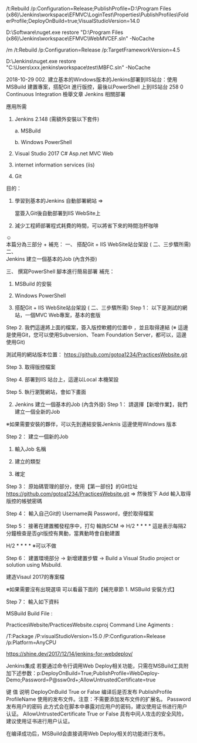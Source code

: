 /t:Rebuild 
/p:Configuration=Release;PublishProfile=D:\\Program Files (x86)\\Jenkins\\workspace\\EFMVC\\LoginTest\\Properties\\PublishProfiles\\FolderProfile;DeployOnBuild=true;VisualStudioVersion=14.0  





D:\Software\nuget.exe restore "D:\Program Files (x86)\Jenkins\workspace\EFMVC\WebMVCEF.sln" -NoCache




/m /t:Rebuild /p:Configuration=Release /p:TargetFrameworkVersion=4.5

D:\Jenkins\nuget.exe restore "C:\Users\xxx\.jenkins\workspace\test\MBFC.sln" -NoCache






2018-10-29
002. 建立基本的Windows版本的Jenkins部署到IIS站台：使用MSBuild 建置專案，搭配Git 進行版控，最後以PowerShell 上到IIS站台
258 0 Continuous Integration 檢舉文章
Jenkins 相關部署

應用所需

1. Jenkins 2.148  (需額外安裝以下套件)

    a. MSBuild

    b. Windows PowerShell 

2. Visual Studio 2017 C#  Asp.net MVC Web

3. internet information services (iis)

4. Git

目的：	
1. 學習到基本的Jenkins 自動部署網站 =>

    當簽入Git後自動部署到IIS WebSite上

2. 減少工程師部署程式耗費的時間，可以將省下來的時間泡杯咖啡

☺  
本篇分為三部分 + 補充：
一、	搭配Git + IIS WebSite站台架設 ( 二、三步驟所需)
二、	
Jenkins 建立一個基本的Job (內含外掛)

三、	撰寫PowerShell 腳本進行簡易部署
補充：	
1. MSBuild 的安裝

2. Windows PowerShell 

 

1. 搭配Git + IIS WebSite站台架設 ( 二、三步驟所需)
Step 1： 以下是測試的網站，一個MVC Web專案，基本的套版



Step 2. 我們這邊將上面的檔案，簽入版控軟體的位置中 ，並且取得連結 (※ 這邊是使用Git，您可以使用Subversion、Team Foundation Server，都可以，這邊使用Git)

測試用的網站版本位置：	 https://github.com/gotoa1234/PracticesWebsite.git


Step 3. 取得版控檔案  



Step 4. 部署到IIS 站台上，這邊以Local 本機架設



Step 5. 執行瀏覽網站，會如下畫面



2. Jenkins 建立一個基本的Job (內含外掛)
Step 1：  請選擇【新增作業】，我們建立一個全新的Job

※如果需要安裝的夥伴，可以先到連結安裝Jenknis 這邊使用Windows 版本



Step 2：  建立一個新的Job

1. 輸入Job 名稱

2. 建立的類型

3. 確定



Step 3： 原始碼管理的部分，使用【第一部份】的Git位址 https://github.com/gotoa1234/PracticesWebsite.git  => 然後按下 Add 輸入取得版控的帳號密碼



Step 4： 輸入自己Git的 Username與 Password，便於取得檔案



Step 5： 接著在建置觸發程序中，打勾 輪詢SCM => H/2 * * * * 這是表示每隔2分鐘檢查是否git版控有異動，當異動時會自動建置

H/2 * * * *
※可以不做



Step 6： 建置環境部分 -> 新增建置步驟 -> Build a Visual Studio project or solution using Msbuild.

建造Visaul 2017的專案檔

※如果需要沒有出現選項 可以看最下面的【補充章節  1. MSBuild 安裝方式】



Step 7： 輸入如下資料

 MSBuild Build File :   

PracticesWebsite/PracticesWebsite.csproj 
 Command Line Agiments : 

/T:Package /P:visualStudioVersion=15.0  /P:Configuration=Release /p:Platform=AnyCPU 
 

https://shine.dev/2017/12/14/jenkins-for-webdeploy/

Jenkins集成
若要通过命令行调用Web Deploy相关功能，只需在MSBuild工具附加下述参数：p:DeployOnBuild=True;PublishProfile=WebDeploy-Demo;Password=P@ssw0rd+;AllowUntrustedCertificate=true




键	            值	                说明
DeployOnBuild	True or False	    编译后是否发布
PublishProfile	ProfileName	        使用的发布文件。注意：不需要添加发布文件的扩展名。
Password	  发布用户的密码	     此方式会在脚本中暴露对应用户的密码，建议使用证书进行用户认证。
AllowUntrustedCertificate	    True or False	        具有中间人攻击的安全风险，建议使用证书进行用户认证。


在编译成功后，MSBuild会直接调用Web Deploy相关的功能进行发布。